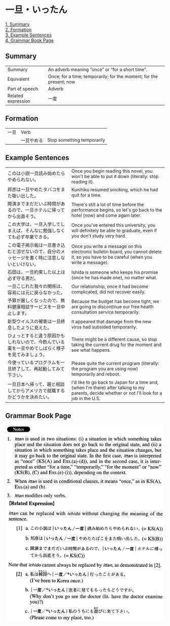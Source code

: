 # 一旦・いったん

[1. Summary](#summary)<br>
[2. Formation](#formation)<br>
[3. Example Sentences](#example-sentences)<br>
[4. Grammar Book Page](#grammar-book-page)<br>


## Summary

<table><tr>   <td>Summary</td>   <td>An adverb meaning “once” or “for a short time”.</td></tr><tr>   <td>Equivalent</td>   <td>Once; for a time; temporarily; for the moment; for the present; now</td></tr><tr>   <td>Part of speech</td>   <td>Adverb</td></tr><tr>   <td>Related expression</td>   <td>一度</td></tr></table>

## Formation

<table class="table"><tbody><tr class="tr head"><td class="td"><span class="concept">一旦</span></td><td class="td"><span>Verb</span><span class="concept"></span></td><td class="td"></td></tr><tr class="tr"><td class="td"></td><td class="td"><span class="concept">一旦</span><span>やめる</span></td><td class="td"><span>Stop something temporarily</span></td></tr></tbody></table>

## Example Sentences

<table><tr>   <td>このは小説一旦読み始めたらやめられない。</td>   <td>Once you begin reading this novel, you won't be able to put it down (literally: stop reading it).</td></tr><tr>   <td>邦彦は一旦やめたタバコをまた吸い出した。</td>   <td>Kunihiko resumed smoking, which he had quit for a time.</td></tr><tr>   <td>開演までまだだいぶ時間があるので、一旦ホテルに帰ってから出直そう。</td>   <td>There's still a lot of time before the performance begins, so let's go back to the hotel (now) and come again later.</td></tr><tr>   <td>この大学は、一旦入学してしまえば、そんなに勉強しなくても必ず卒業できる。</td>   <td>Once you've entered this university, you will definitely be able to graduate, even if you don't study very hard.</td></tr><tr>   <td>この電子掲示板は一旦書き込むと消せないので、自分のメッセージを書く時に注意しないといけない。</td>   <td>Once you write a message on this electronic bulletin board, you cannot delete it, so you have to be careful (when you write a message).</td></tr><tr>   <td>石田は、一旦約束した以上は必ず守る男だ。</td>   <td>Ishida is someone who keeps his promise (once he has made one), no matter what.</td></tr><tr>   <td>一旦こじれた我々の関係は、容易には元に戻らなかった。</td>   <td>Our relationship, once it had become complicated, did not recover easily.</td></tr><tr>   <td>予算が厳しくなったので、無料健康相談サービスを一旦中止します。</td>   <td>Because the budget has become tight, we are going to discontinue our free health consultation service temporarily.</td></tr><tr>   <td>新型ウイルスの被害は一旦終息したように見えた。</td>   <td>It appeared that damage from the new virus had subsided temporarily.</td></tr><tr>   <td>ひょっとすると違う原因かもしれないので、今飲んでいる薬を一旦やめてしばらく様子を見てみましょう。</td>   <td>There might be a different cause, so stop taking the current drug for the moment and see what happens.</td></tr><tr>   <td>今使っているプログラムを一旦終了して、再起動してみて下さい。</td>   <td>Please quite the current program (literally: the program you are using now) temporarily and reboot.</td></tr><tr>   <td>一旦日本へ帰って、親と相談してからアメリカで就職するかどうかを決めたい。</td>   <td>I'd like to go back to Japan for a time and, (when I'm there) after talking to my parents, decide whether or not I'll look for a job in the U.S.</td></tr></table>

## Grammar Book Page

![](../img/Advancedいったん.png)

